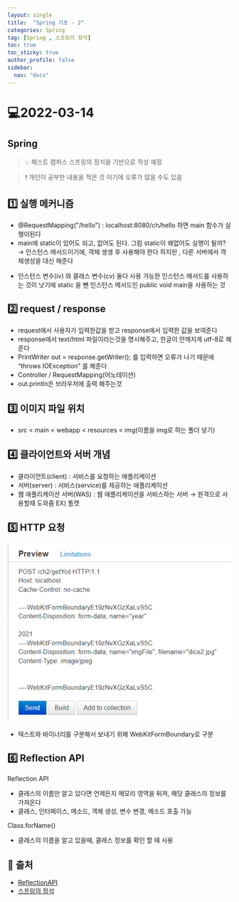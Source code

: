 ```yaml
---
layout: single
title:  "Spring 기초 - 2"
categories: Spring
tag: [Spring , 스프링의 정석]
toc: true
toc_sticky: true
author_profile: false
sidebar:
  nav: "docs"
---
```


# 💻2022-03-14

## Spring

<!--Quote-->
> 💡 패스트 캠퍼스 스프링의 정석을 기반으로 작성 예정

> ❗ 개인이 공부한 내용을 적은 것 이기에 오류가 많을 수도 있음


## 1️⃣ 실행 메커니즘
<script src="https://gist.github.com/kimyeong96/72f5983c206b36aa108e91cced8f2031.js"></script>

- @RequestMapping("/hello") : localhost:8080/ch/hello 하면 main 함수가 실행이된다
- main에 static이 있어도 되고, 없어도 된다. 그럼 static이 왜없어도 실행이 될까? → 인스턴스 메서드이기에, 객체 생생 후 사용해야 한다 하지만 , 다른 서버에서 객체생성을 대신 해준다

<script src="https://gist.github.com/kimyeong96/76eefb9b4a36cfdafea1a779a4a723ff.js"></script>

- 인스턴스 변수(iv) 와 클래스 변수(cv) 둘다 사용 가능한 인스턴스 메서드를 사용하는 것이 낫기에 static 을 뺀 인스턴스 메서드인 public void main을 사용하는 것

## 2️⃣ request / response

<script src="https://gist.github.com/kimyeong96/5fa0a8abe166433a8e8e40902eb4233b.js"></script>

- request에서 사용자가 입력한값을 받고 response에서 입력한 값을 보여준다
- response에서 text/html 파일이라는것을 명시해주고, 한글이 안깨지게 utf-8로 해준다
- PrintWriter out = response.getWriter(); 를 입력하면 오류가 나기 때문에 “throws IOException” 를 해준다
- Controller / RequestMapping(어노테이션)
- out.println은 브라우저에 출력 해주는것



## 3️⃣ 이미지 파일 위치

- src < main < webapp < resources < img(이름을 img로 하는 폴더 넣기)

## 4️⃣ 클라이언트와 서버 개념

- 클라이언트(client) : 서비스를 요청하는 애플리케이션
- 서버(server) : 서비스(service)를 제공하는 애플리케이션
- 웹 애플리케이션 서버(WAS) : 웹 애플리케이션을 서비스하는 서버 → 원격으로 사용할때 도와줌 EX) 톰캣

## 5️⃣ HTTP 요청

![1.png](/assets/images/posts/2022-03-14/1.png)

- 텍스트와 바이너리를 구분해서 보내기 위해 WebKitFormBoundary로 구분


## 6️⃣ Reflection API

Reflection API

- 클래스의 이름만 알고 있다면 언제든지 메모리 영역을 뒤져, 해당 클래스의 정보를 가져온다
- 클래스, 인터페이스, 메소드, 객체 생성, 변수 변경, 메소드 호출 가능

<script src="https://gist.github.com/kimyeong96/79ef6f7e58019368d64ab1a430990126.js"></script>

Class.forName()

- 클래스의 이름을 알고 있을때, 클래스 정보를 확인 할 때 사용


## 📑 출처

 - [ReflectionAPI](https://codechacha.com/ko/reflection)
 - [스프링의 정석](https://fastcampus.co.kr/dev_academy_nks)
